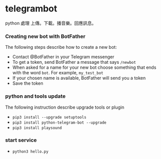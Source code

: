 # telegrambot
python 處理 上傳。下載。播音樂。回應訊息。

### Creating new bot with BotFather
The following steps describe how to create a new bot:
- Contact @BotFather in your Telegram messenger
- To get a token, send BotFather a message that says <code>/newbot</code>
- When asked for a name for your new bot choose something that ends with the word <code>bot</code>. For example, <code>my_test_bot</code>
- If your chosen name is available, BotFather will send you a token
- Save the token

### python and tools update
The following instruction describe upgrade tools or plugin
- <code>pip3 install --upgrade setuptools </code>
- <code>pip3 install python-telegram-bot --upgrade</code> 
- <code>pip3 install playsound</code> 
  
### start service
- <code>python3 hello.py</code> 
